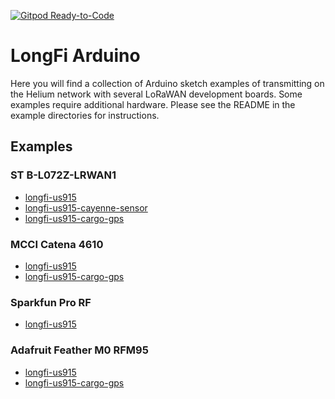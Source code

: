[![Gitpod Ready-to-Code](https://img.shields.io/badge/Gitpod-Ready--to--Code-blue?logo=gitpod)](https://gitpod.io/#https://github.com/helium/longfi-arduino) 

# LongFi Arduino  

Here you will find a collection of Arduino sketch examples of transmitting on the Helium network with several LoRaWAN development boards. Some examples require additional hardware. Please see the README in the example directories for instructions.

## Examples
### ST B-L072Z-LRWAN1
* [longfi-us915](ST-B-L072Z-LRWAN1/longfi-us915)
* [longfi-us915-cayenne-sensor](ST-B-L072Z-LRWAN1/longfi-us915-cayenne-sensor)
* [longfi-us915-cargo-gps](GPS)

### MCCI Catena 4610
* [longfi-us915](MCCI-Catena-4610/longfi-us915)
* [longfi-us915-cargo-gps](GPS)

### Sparkfun Pro RF
* [longfi-us915](Sparkfun-Pro-RF/longfi-us915)

### Adafruit Feather M0 RFM95
* [longfi-us915](Adafruit-M0-RFM95/longfi-us915)
* [longfi-us915-cargo-gps](GPS)


